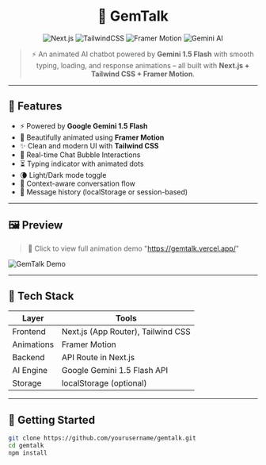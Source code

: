 <div align="center">

# 💬 GemTalk

![Next.js](https://img.shields.io/badge/Next.js-14-black?style=for-the-badge&logo=nextdotjs)
![TailwindCSS](https://img.shields.io/badge/TailwindCSS-3-38bdf8?style=for-the-badge&logo=tailwindcss)
![Framer Motion](https://img.shields.io/badge/Framer--Motion-Animation-EF5189?style=for-the-badge&logo=framer)
![Gemini AI](https://img.shields.io/badge/Gemini-1.5--Flash-blue?style=for-the-badge&logo=google)

> ⚡ An animated AI chatbot powered by **Gemini 1.5 Flash** with smooth typing, loading, and response animations – all built with **Next.js + Tailwind CSS + Framer Motion**.

</div>

---

## 🚀 Features

- ⚡ Powered by **Google Gemini 1.5 Flash**
- 🎨 Beautifully animated using **Framer Motion**
- ✨ Clean and modern UI with **Tailwind CSS**
- 💬 Real-time Chat Bubble Interactions
- ⏳ Typing indicator with animated dots
- 🌘 Light/Dark mode toggle 
- 🧠 Context-aware conversation flow
- 💾 Message history (localStorage or session-based)

---

## 🖼️ Preview

> 🎥 Click to view full animation demo "https://gemtalk.vercel.app/"

![GemTalk Demo](https://github.com/yourusername/gemtalk/blob/main/public/demo.gif)

---

## 🧪 Tech Stack

| Layer        | Tools                      |
|--------------|----------------------------|
| Frontend     | Next.js (App Router), Tailwind CSS |
| Animations   | Framer Motion              |
| Backend      | API Route in Next.js       |
| AI Engine    | Google Gemini 1.5 Flash API |
| Storage      | localStorage (optional)    |

---

## 🧰 Getting Started

```bash
git clone https://github.com/yourusername/gemtalk.git
cd gemtalk
npm install

